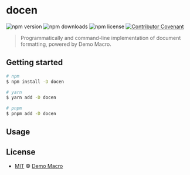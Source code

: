 # docen

![npm version](https://img.shields.io/npm/v/docen)
![npm downloads](https://img.shields.io/npm/dw/docen)
![npm license](https://img.shields.io/npm/l/docen)
[![Contributor Covenant](https://img.shields.io/badge/Contributor%20Covenant-2.1-4baaaa.svg)](https://www.contributor-covenant.org/version/2/1/code_of_conduct/)

> Programmatically and command-line implementation of document formatting, powered by Demo Macro.

## Getting started

```bash
# npm
$ npm install -D docen

# yarn
$ yarn add -D docen

# pnpm
$ pnpm add -D docen
```

## Usage

## License

- [MIT](LICENSE) &copy; [Demo Macro](https://imst.xyz/)
